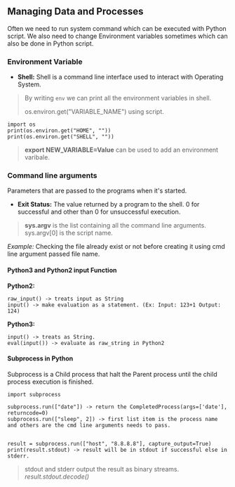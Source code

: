 ## Managing Data and Processes
Often we need to run system command which can be executed with Python script. We also need to change Environment variables sometimes which can also be done in Python script.

### Environment Variable  
  
- **Shell:** Shell is a command line interface used to interact with Operating System.

> By writing ```env``` we can print all the environment variables in shell.  
>  
> os.environ.get("VARIABLE_NAME") using script.  
```
import os
print(os.environ.get("HOME", ""))
print(os.environ.get("SHELL", ""))
```  

> **export NEW_VARIABLE=Value** can be used to add an environment varibale.
  
 ### Command line arguments
 Parameters that are passed to the programs when it's started.   
 
 - **Exit Status:** The value returned by a program to the shell. 0 for successful and other than 0 for unsuccessful execution.   
   
 > **sys.argv** is the list containing all the command line arguments. sys.argv[0] is the script name.
  
_Example:_ Checking the file already exist or not before creating it using cmd line argument passed file name. 
  
#### Python3 and Python2 input Function
**Python2:**  
```
raw_input() -> treats input as String
input() -> make evaluation as a statement. (Ex: Input: 123+1 Output: 124)
```  
**Python3:**  
```
input() -> treats as String.
eval(input()) -> evaluate as raw_string in Python2
```  

#### Subprocess in Python
Subprocess is a Child process that halt the Parent process until the child process execution is finished. 
```
import subprocess

subprocess.run(["date"]) -> return the CompletedProcess(args=['date'], returncode=0)
subprocess.run(["sleep", 2]) -> first list item is the process name and others are the cmd line arguments needs to pass.  


result = subprocess.run(["host", "8.8.8.8"], capture_output=True)
print(result.stdout) -> result will be in stdout if successful else in stderr.  
```  

> stdout and stderr output the result as binary streams. _result.stdout.decode()_